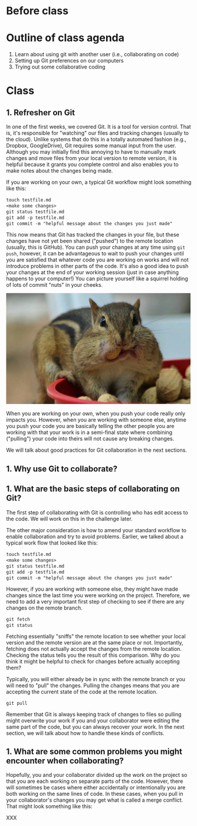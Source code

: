 # Before class

# Outline of class agenda
1. Learn about using git with another user (i.e., collaborating on code)
2. Setting up Git preferences on our computers
3. Trying out some collaborative coding

# Class
## 1. Refresher on Git
In one of the first weeks, we covered Git. It is a tool for version control. That is, it's responsible for "watching" our files and tracking changes (usually to the cloud). Unlike systems that do this in a totally automated fashion (e.g., Dropbox, GoogleDrive), Git requires some manual input from the user. Although you may initially find this annoying to have to manually mark changes and move files from your local version to remote version, it is helpful because it grants you complete control and also enables you to make notes about the changes being made.

If you are working on your own, a typical Git workflow might look something like this:

```
touch testfile.md
<make some changes>
git status testfile.md
git add -p testfile.md
git commit -m "helpful message about the changes you just made"
```

This now means that Git has tracked the changes in your file, but these changes have not yet been shared ("pushed") to the remote location (usually, this is GitHub). You can push your changes at any time using `git push`, however, it can be advantageous to wait to push your changes until you are satisfied that whatever code you are working on works and will not introduce problems in other parts of the code. It's also a good idea to push your changes at the end of your working session (just in case anything happens to your computer!) You can picture yourself like a squirrel holding of lots of commit "nuts" in your cheeks.

<img src="images/squirrel_nuts.jpg" width="500">

When you are working on your own, when you push your code really only impacts you. However, when you are working with someone else, anytime you push your code you are basically telling the other people you are working with that your work is in a semi-final state where combining ("pulling") your code into theirs will not cause any breaking changes.

We will talk about good practices for Git collaboration in the next sections.

## 1. Why use Git to collaborate?
## 1. What are the basic steps of collaborating on Git?
The first step of collaborating with Git is controlling who has edit access to the code. We will work on this in the challenge later.

The other major consideration is how to amend your standard workflow to enable collaboration and try to avoid problems. Earlier, we talked about a typical work flow that looked like this:

```
touch testfile.md
<make some changes>
git status testfile.md
git add -p testfile.md
git commit -m "helpful message about the changes you just made"
```

However, if you are working with someone else, they might have made changes since the last time you were working on the project. Therefore, we need to add a very important first step of checking to see if there are any changes on the remote branch.

```
git fetch
git status
```

Fetching essentially "sniffs" the remote location to see whether your local version and the remote version are at the same place or not. Importantly, fetching does not actually accept the changes from the remote location. Checking the status tells you the result of this comparison. Why do you think it might be helpful to check for changes before actually accepting them?

Typically, you will either already be in sync with the remote branch or you will need to "pull" the changes. Pulling the changes means that you are accepting the current state of the code at the remote location.

```
git pull
```

Remember that Git is always keeping track of changes to files so pulling might overwrite your work if you and your collaborator were editing the same part of the code, but you can always recover your work. In the next section, we will talk about how to handle these kinds of conflicts.

## 1. What are some common problems you might encounter when collaborating?
Hopefully, you and your collaborator divided up the work on the project so that you are each working on separate parts of the code. However, there will sometimes be cases where either accidentally or intentionally you are both working on the same lines of code. In these cases, when you pull in your collaborator's changes you may get what is called a merge conflict. That might look something like this:

XXX
